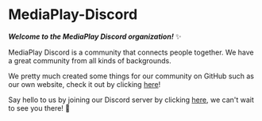 # MediaPlay-Discord
***Welcome to the MediaPlay Discord organization!*** ✨

MediaPlay Discord is a community that connects people together. We have a great community from all kinds of backgrounds.

We pretty much created some things for our community on GitHub such as our own website, check it out by clicking [here](https:/mediaplay-discord.github.io/)!

Say hello to us by joining our Discord server by clicking [here](https://discord.gg/5Tdke6dsaP), we can't wait to see you there! 👋
